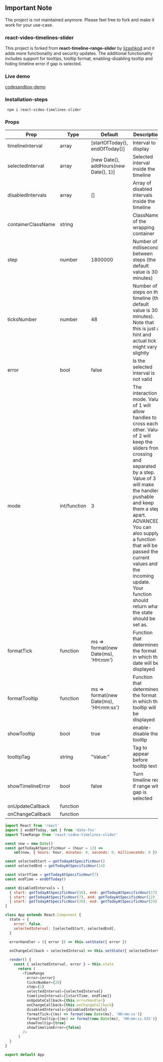 ## Important Note
The project is not maintained anymore. Please feel free to fork and make it work for your use-case.

### react-video-timelines-slider
This project is forked from **react-timeline-range-slider** by [lizashkod](https://github.com/lizashkod) and it adds more functionality and security updates. The additional functionality includes support for
tooltips, tooltip format, enabling-disabling tooltip and hiding timeline error if gap is selected.

### Live demo
[codesandbox-demo](https://codesandbox.io/s/react-video-timelines-slider-0skcll?file=/src/App.js)

### Installation-steps

     npm i react-video-timelines-slider
### Props

| Prop | Type | Default | Description|
|--|--|--|--|
| timelineInterval | array |[startOfToday(), endOfToday()]|Interval to display|
|selectedInterval|array|[new Date(), addHours(new Date(), 1)]|Selected interval inside the timeline|
|disabledIntervals|array|[]|Array of disabled intervals inside the timeline|
|containerClassName|string||ClassName of the wrapping container|
|step|number|1800000|Number of milliseconds between steps (the default value is 30 minutes)|
|ticksNumber|number|48|Number of steps on the timeline (the default value is 30 minutes). Note that this is just a hint and actual tick might vary slightly|
|error|bool|false|Is the selected interval is not valid|
|mode|int/function|3|The interaction mode. Value of 1 will allow handles to cross each other. Value of 2 will keep the sliders from crossing and separated by a step. Value of 3 will make the handles pushable and keep them a step apart. ADVANCED: You can also supply a function that will be passed the current values and the incoming update. Your function should return what the state should be set as.|
|formatTick|function|ms => format(new Date(ms), 'HH:mm')|Function that determines the format in which the date will be displayed|
|formatTooltip|function|ms => format(new Date(ms), 'HH:mm:ss')|Function that determines the format in which the tooltip will be displayed|
|showTooltip|bool|true|enable-disable the tooltip|
|tooltipTag|string|"Value:"|Tag to appear before tooltip text|
|showTimelineError|bool|false|Turn timeline red if range with gap is selected|
|onUpdateCallback|function|||
|onChangeCallback|function|||

```javascript
import React from 'react'  
import { endOfToday, set } from 'date-fns' 
import TimeRange from 'react-video-timelines-slider'  

const now = new Date()
const getTodayAtSpecificHour = (hour = 12) =>
	set(now, { hours: hour, minutes: 0, seconds: 0, milliseconds: 0 })

const selectedStart = getTodayAtSpecificHour()
const selectedEnd = getTodayAtSpecificHour(14)

const startTime = getTodayAtSpecificHour(7)
const endTime = endOfToday()

const disabledIntervals = [
  { start: getTodayAtSpecificHour(16), end: getTodayAtSpecificHour(17) },
  { start: getTodayAtSpecificHour(7), end: getTodayAtSpecificHour(12) },
  { start: getTodayAtSpecificHour(20), end: getTodayAtSpecificHour(24) }
]

class App extends React.Component {  
  state = {  
    error: false,  
    selectedInterval: [selectedStart, selectedEnd],  
  }
	
  errorHandler = ({ error }) => this.setState({ error })  

  onChangeCallback = selectedInterval => this.setState({ selectedInterval })  

  render() {  
    const { selectedInterval, error } = this.state  
      return (  
        <TimeRange
          error={error}  
          ticksNumber={20}  
          step={1}
          selectedInterval={selectedInterval}  
          timelineInterval={[startTime, endTime]}  
          onUpdateCallback={this.errorHandler}  
          onChangeCallback={this.onChangeCallback}
          disabledIntervals={disabledIntervals} 
          formatTick={(ms) => format(new Date(ms), 'HH:mm:ss')} 
          formatTooltip={(ms) => format(new Date(ms), 'HH:mm:ss.SSS')}
          showTooltip={true}
          showTimelineError={false}
        />
      )  
  }  
}  

export default App
```
